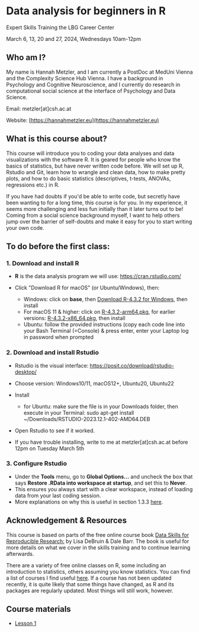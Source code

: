 # Data analysis for beginners in R

Expert Skills Training the LBG Career Center

March 6, 13, 20 and 27, 2024, Wednesdays 10am-12pm

## Who am I?

My name is Hannah Metzler, and I am currently a PostDoc at MedUni Vienna and the Complexity Science Hub Vienna. I have a background in Psychology and Cognitive Neuroscience, and I currently do research in computational social science at the interface of Psychology and Data Science. 

Email: metzler[at]csh.ac.at

Website: [https://hannahmetzler.eu](https://hannahmetzler.eu)

## What is this course about? 

This course will introduce you to coding your data analyses and data visualizations with the software R. It is geared for people who know the basics of statistics, but have never written code before. We will set up R, Rstudio and Git, learn how to wrangle and clean data, how to make pretty plots, and how to do basic statistics (descriptives, t-tests, ANOVAs, regressions etc.) in R.

If you have had doubts if you'd be able to write code, but secretly have been wanting to for a long time, this course is for you. In my experience, it seems more challenging and less fun initially than it later turns out to be! Coming from a social science background myself, I want to help others jump over the barrier of self-doubts and make it easy for you to start writing your own code.

## To do before the first class: 

### 1. Download and install R

* **R** is the data analysis program we will use: <https://cran.rstudio.com/>

* Click "Download R for macOS" (or Ubuntu/Windows), then: 
  * Windows: click on **base**, then [Download R-4.3.2 for Windows](https://cran.rstudio.com/bin/windows/base/R-4.3.2-win.exe), then install
  * For macOS 11 & higher: click on [R-4.3.2-arm64.pkg](https://cran.rstudio.com/bin/macosx/big-sur-arm64/base/R-4.3.2-arm64.pkg), for earlier versions: [R-4.3.2-x86_64.pkg](https://cran.rstudio.com/bin/macosx/big-sur-x86_64/base/R-4.3.2-x86_64.pkg), then install
  * Ubuntu: follow the provided instructions (copy each code line into your Bash Terminal (=Console) & press enter, enter your Laptop log in password when prompted

### 2. Download and install Rstudio

* Rstudio is the visual interface: <https://posit.co/download/rstudio-desktop/>

* Choose version: Windows10/11, macOS12+, Ubuntu20, Ubuntu22
* Install
  * for Ubuntu: make sure the file is in your Downloads folder, then execute in your Terminal: sudo apt-get install ~/Downloads/RSTUDIO-2023.12.1-402-AMD64.DEB
* Open Rstudio to see if it worked.
* If you have trouble installing, write to me at metzler[at]csh.ac.at before 12pm on Tuesday March 5th

### 3. Configure Rstudio

* Under the **Tools** menu, go to **Global Options...** and uncheck the box that says **Restore .RData into workspace at startup**, and set this to **Never**.
* This ensures you always start with a clear workspace, instead of loading data from your last coding session. 
* More explanations on why this is useful in section 1.3.3 [here](https://psyteachr.github.io/reprores-v3/intro.html).

## Acknowledgement & Resources

This course is based on parts of the free online course book [Data Skills for Reproducible Research:](https://psyteachr.github.io/reprores-v3/index.html) by Lisa DeBruin & Dale Barr. The book is useful for more details on what we cover in the skills training and to continue learning afterwards.

There are a variety of free online classes on R, some including an introduction to statistics, others assuming you know statistics. You can find a list of courses I find useful [here](https://github.com/hannahmetzler/R_intro/blob/main/Resources.md). If a course has not been updated recently, it is quite likely that some things have changed, as R and its packages are regularly updated. Most things will still work, however. 

## Course materials

- [Lesson 1](https://hannahmetzler.eu/R_intro/Lesson_1/index.html) 

